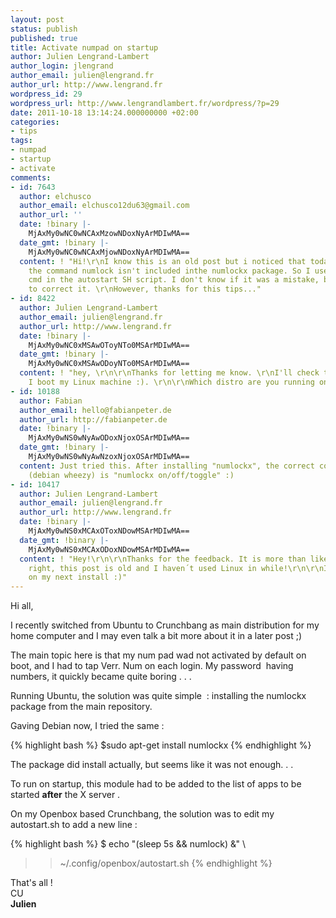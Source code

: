 ```yaml
---
layout: post
status: publish
published: true
title: Activate numpad on startup
author: Julien Lengrand-Lambert
author_login: jlengrand
author_email: julien@lengrand.fr
author_url: http://www.lengrand.fr
wordpress_id: 29
wordpress_url: http://www.lengrandlambert.fr/wordpress/?p=29
date: 2011-10-18 13:14:24.000000000 +02:00
categories:
- tips
tags:
- numpad
- startup
- activate
comments:
- id: 7643
  author: elchusco
  author_email: elchusco12du63@gmail.com
  author_url: ''
  date: !binary |-
    MjAxMy0wNC0wNCAxMzowNDoxNyArMDIwMA==
  date_gmt: !binary |-
    MjAxMy0wNC0wNCAxMjowNDoxNyArMDIwMA==
  content: ! "Hi!\r\nI know this is an old post but i noticed that today, april 2013,
    the command numlock isn't included inthe numlockx package. So I used the numlockx
    cmd in the autostart SH script. I don't know if it was a mistake, but i'd like
    to correct it. \r\nHowever, thanks for this tips..."
- id: 8422
  author: Julien Lengrand-Lambert
  author_email: julien@lengrand.fr
  author_url: http://www.lengrand.fr
  date: !binary |-
    MjAxMy0wNC0xMSAwOToyNTo0MSArMDIwMA==
  date_gmt: !binary |-
    MjAxMy0wNC0xMSAwODoyNTo0MSArMDIwMA==
  content: ! "hey, \r\n\r\nThanks for letting me know. \r\nI'll check that next time
    I boot my Linux machine :). \r\n\r\nWhich distro are you running on ?"
- id: 10188
  author: Fabian
  author_email: hello@fabianpeter.de
  author_url: http://fabianpeter.de
  date: !binary |-
    MjAxMy0wNS0wNyAwODoxNjoxOSArMDIwMA==
  date_gmt: !binary |-
    MjAxMy0wNS0wNyAwNzoxNjoxOSArMDIwMA==
  content: Just tried this. After installing "numlockx", the correct command on Crunchbang
    (debian wheezy) is "numlockx on/off/toggle" :)
- id: 10417
  author: Julien Lengrand-Lambert
  author_email: julien@lengrand.fr
  author_url: http://www.lengrand.fr
  date: !binary |-
    MjAxMy0wNS0xMCAxOToxNDowMSArMDIwMA==
  date_gmt: !binary |-
    MjAxMy0wNS0xMCAxODoxNDowMSArMDIwMA==
  content: ! "Hey!\r\n\r\nThanks for the feedback. It is more than likely that you´re
    right, this post is old and I haven´t used Linux in while!\r\n\r\nI´ll check that
    on my next install :)"
---
```

Hi all,

I recently switched from Ubuntu to Crunchbang as main distribution for my home computer and I may even talk a bit more about it in a later post ;)

The main topic here is that my num pad wad not activated by default on boot, and I had to tap Verr. Num on each login. My password  having numbers, it quickly became quite boring . . .

Running Ubuntu, the solution was quite simple  : installing the numlockx package from the main repository.

Gaving Debian now, I tried the same :

{% highlight bash %}
$sudo apt-get install numlockx
{% endhighlight %}

The package did install actually, but seems like it was not enough. . .

To run on startup, this module had to be added to the list of apps to be started <strong>after</strong> the X server .

On my Openbox based Crunchbang, the solution was to edit my autostart.sh to add a new line :

{% highlight bash %}
$ echo "(sleep 5s &amp;&amp; numlock) &amp;" \
>> ~/.config/openbox/autostart.sh
{% endhighlight %}

<div>That's all !</div>
<div>CU</div>
<div><strong>Julien</strong></div>

